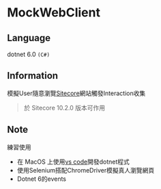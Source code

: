 # MockWebClient

## Language

dotnet 6.0 `(C#)`

## Information
模擬User隨意瀏覽[Sitecore](https://www.sitecore.com/)網站觸發Interaction收集

> 於 Sitecore 10.2.0 版本可作用 

## Note
練習使用

- 在 MacOS 上使用[vs code](https://code.visualstudio.com/ "VS Code 官方網站連結")開發dotnet程式
- 使用Selenium搭配ChromeDriver模擬真人瀏覽網頁
- Dotnet 6的events